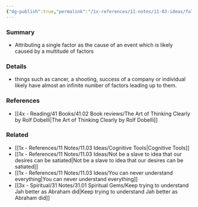 ```yaml
---
{"dg-publish":true,"permalink":"/1x-references/11-notes/11-03-ideas/fallacy-of-the-single-cause/","title":"Fallacy of the single cause","dgShowBacklinks":false}
---
```



### Summary
- Attributing a single factor as the cause of an event which is likely caused by a multitude of factors

### Details
- things such as cancer, a shooting, success of a company or individual likely have almost an infinite number of factors leading up to them.

### References
- [[4x - Reading/41 Books/41.02 Book reviews/The Art of Thinking Clearly by Rolf Dobelli\|The Art of Thinking Clearly by Rolf Dobelli]]

### Related
- [[1x - References/11 Notes/11.03 Ideas/Cognitive Tools\|Cognitive Tools]]
- [[1x - References/11 Notes/11.03 Ideas/Not be a slave to idea that our desires can be satiated\|Not be a slave to idea that our desires can be satiated]]
- [[1x - References/11 Notes/11.03 Ideas/You can never understand everything\|You can never understand everything]]
- [[3x - Spiritual/31 Notes/31.01 Spiritual Gems/Keep trying to understand Jah better as Abraham did\|Keep trying to understand Jah better as Abraham did]]